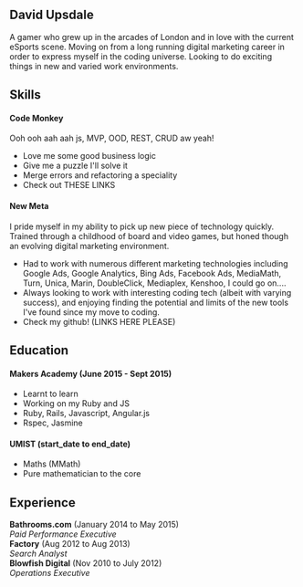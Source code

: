 ## David Upsdale

A gamer who grew up in the arcades of London and in love with the current eSports scene. Moving on from a long running digital marketing career in order to express myself in the coding universe. Looking to do exciting things in new and varied work environments.

## Skills

#### Code Monkey

Ooh ooh aah aah js, MVP, OOD, REST, CRUD aw yeah!

- Love me some good business logic
- Give me a puzzle I'll solve it
- Merge errors and refactoring a speciality
- Check out THESE LINKS

#### New Meta

I pride myself in my ability to pick up new piece of technology quickly. Trained through a childhood of board and video games, but honed though
an evolving digital marketing environment.

- Had to work with numerous different marketing technologies including Google Ads, Google Analytics,
  Bing Ads, Facebook Ads, MediaMath, Turn, Unica, Marin, DoubleClick, Mediaplex, Kenshoo, I could go on....
- Always looking to work with interesting coding tech (albeit with varying success), and enjoying finding the potential and limits of the new tools
  I've found since my move to coding.
- Check my github! (LINKS HERE PLEASE)

## Education

#### Makers Academy (June 2015 - Sept 2015)

- Learnt to learn
- Working on my Ruby and JS
- Ruby, Rails, Javascript, Angular.js
- Rspec, Jasmine

#### UMIST (start_date to end_date)

- Maths (MMath)
- Pure mathematician to the core

## Experience

**Bathrooms.com** (January 2014 to May 2015)  
*Paid Performance Executive*  
**Factory** (Aug 2012 to Aug 2013)  
*Search Analyst*  
**Blowfish Digital** (Nov 2010 to July 2012)  
*Operations Executive*  
